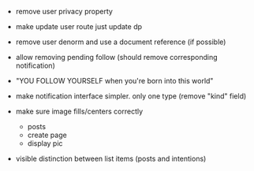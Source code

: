 - remove user privacy property
- make update user route just update dp
- remove user denorm and use a document reference (if possible)
- allow removing pending follow (should remove corresponding notification)
- "YOU FOLLOW YOURSELF when you're born into this world"
- make notification interface simpler. only one type (remove "kind" field)

- make sure image fills/centers correctly
    - posts
    - create page
    - display pic
- visible distinction between list items (posts and intentions)
